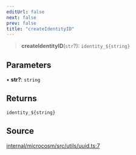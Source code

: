 ```yaml
---
editUrl: false
next: false
prev: false
title: "createIdentityID"
---
```


> **createIdentityID**(`str`?): ```identity_${string}```

## Parameters

• **str?**: `string`

## Returns

```identity_${string}```

## Source

[internal/microcosm/src/utils/uuid.ts:7](https://github.com/nodenogg-in/alpha-p2p/blob/e7369be/internal/microcosm/src/utils/uuid.ts#L7)
